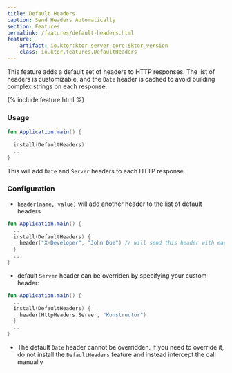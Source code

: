 ```yaml
---
title: Default Headers
caption: Send Headers Automatically
section: Features
permalink: /features/default-headers.html
feature:
    artifact: io.ktor:ktor-server-core:$ktor_version
    class: io.ktor.features.DefaultHeaders
---
```


This feature adds a default set of headers to HTTP responses. The list of headers is customizable, and the `Date` header is cached
to avoid building complex strings on each response.   

{% include feature.html %}

### Usage

```kotlin
fun Application.main() {
  ...
  install(DefaultHeaders)
  ...
}
```

This will add `Date` and `Server` headers to each HTTP response.

### Configuration
 
* `header(name, value)` will add another header to the list of default headers

```kotlin
fun Application.main() {
  ...
  install(DefaultHeaders) {
    header("X-Developer", "John Doe") // will send this header with each response
  }
  ...
}
```

* default `Server` header can be overriden by specifying your custom header:

```kotlin
fun Application.main() {
  ...
  install(DefaultHeaders) {
    header(HttpHeaders.Server, "Konstructor") 
  }
  ...
}
```

* The default `Date` header cannot be overridden. If you need to override it, do not install the `DefaultHeaders` feature and instead 
intercept the call manually 
